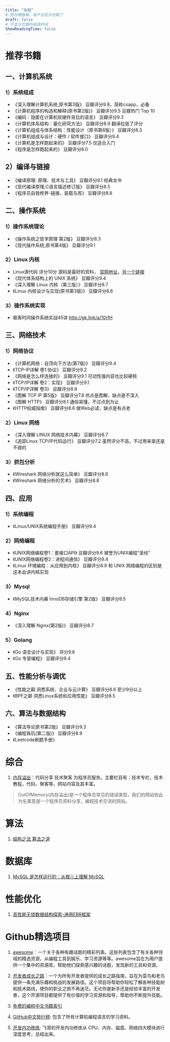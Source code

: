 ```yaml
---
title: "友链"
# 把日期删掉，就不会显示日期了
draft: false
# 不显示页面的阅读时间
ShowReadingTime: false
---
```


# 推荐书籍
## 一、计算机系统
### 1）系统组成
- 《深入理解计算机系统,原书第3版》 豆瓣评分9.8，简称csapp，必备
- 《计算机程序的构造和解释(原书第2版)》 豆瓣评分9.5 豆瓣热门 Top 10
- 《编码：隐匿在计算机软硬件背后的语言》 豆瓣评分9.3
- 《计算机体系结构：量化研究方法》 豆瓣评分8.9 翻译拉低了评分
- 《计算机组成与体系结构：性能设计（原书第8版）》 豆瓣评分8.3
- 《计算机组成与设计：硬件 / 软件接口》 豆瓣评分9.4
- 《计算机是怎样跑起来的》 豆瓣评分7.5 仅适合入门
- 《程序是怎样跑起来的》 豆瓣评分8.0

## 2）编译与链接
- 《编译原理: 原理、技术与工具》 豆瓣评分9.1 经典龙书
- 《现代编译原理,C语言描述修订版》 豆瓣评分8.5
- 《程序员自我修养-链接、装载与库》 豆瓣评分8.8

## 二、操作系统
### 1）操作系统理论
- 《操作系统之哲学原理 第2版》 豆瓣评分8.3
- 《现代操作系统,原书第4版》 豆瓣评分9.1

### 2）Linux 内核
- Linux源代码 评分10分 源码是最好的资料， [官网地址](https://www.kernel.org/)，[另一个链接](https://mirrors.edge.kernel.org/pub/linux/kernel/)
- 《现代体系结构上的 UNIX 系统》 豆瓣评分9.4
- 《深入理解 Linux 内核（第三版）》 豆瓣评分8.7
- 《Linux 内核设计与实现(原书第3版)》 豆瓣评分8.6

### 3）操作系统实现
- 极客时间操作系统实战45讲 http://gk.link/a/10rfH

## 三、网络技术
### 1）网络协议
- 《计算机网络：自顶向下方法(第7版)》 豆瓣评分9.4
- 《TCP-IP详解 卷1:协议》 豆瓣评分9.2
- 《网络是怎么样连接的》 豆瓣评分9.1 可动性强内容也比较硬核
- 《TCP/IP详解 卷2：实现》 豆瓣评分9.1
- 《TCP/IP详解 卷3》 豆瓣评分8.8
- 《图解 TCP IP 第5版》 豆瓣评分7.8 优点是图解，缺点是不深入
- 《图解 HTTP》 豆瓣评分8.1  通俗易懂，不过点到为止
- 《HTTP权威指南》  豆瓣评分8.6 做Web必读，缺点是有点老

### 2）Linux 网络
- 《深入理解 LINUX 网络技术内幕》 豆瓣评分8.7
- 《追踪Linux TCP/IP代码运行》 豆瓣评分7.2 虽然评分不高，不过用来查还是不错的

### 3）抓包分析
- 《Wireshark 网络分析就这么简单》 豆瓣评分8.6
- 《Wireshark 网络分析的艺术》 豆瓣评分8.8

## 四、应用
### 1）系统编程
- 《Linux/UNIX系统编程手册》 豆瓣评分9.4

### 2）网络编程
- 《UNIX网络编程卷1：套接口API》 豆瓣评分9.6 被誉为UNIX编程“圣经”
- 《UNIX网络编程卷2：进程间通信》 豆瓣评分9.4
- 《Linux 环境编程：从应用到内核》 豆瓣评分8.9 和 UNIX 网络编程的区别是这本会讲内核实现

### 3）Mysql
- 《MySQL技术内幕 InnoDB存储引擎 第2版》 豆瓣评分8.5

### 4）Nginx
- 《深入理解 Nginx(第2版)》 豆瓣评分8.7

### 5）Golang
- 《Go 语言设计与实现》 评分9.8
- 《Go 专家编程》 豆瓣评分9.4

## 五、性能分析与调优
- 《性能之巅 洞悉系统、企业与云计算》 豆瓣评分8.6 至少9分以上
- 《BPF之巅 洞悉Linux系统和应用性能》 豆瓣评分8.5 

## 六、算法与数据结构
- 《算法导论原书第2版》 豆瓣评分9.3
- 《编程珠玑(第二版)》 豆瓣评分8.9
- 《Leetcode刷题手册》

# 综合
1. [内存溢出](http://outofmemory.cn/)：代码分享 技术聚客 为程序员服务。主要栏目有：技术专栏，技术教程，代码，聚客等，网站内容及其丰富。
>OutOfMemory(内存溢出)是一个程序员常见的错误类型，我们的网站依此为名寓意是一个程序员资料分享，编程技术交流的网站。

# 算法
1. [结构之法 算法之道](http://blog.csdn.net/v_july_v)

# 数据库
1. [MySQL 是怎样运行的：从根儿上理解 MySQL](https://relph1119.github.io/mysql-learning-notes)

# 性能优化
1. [高性能无锁数据结构探索-通用EBR框架](https://zhuanlan.zhihu.com/p/600961328)

# Github精选项目

1. [awesome](https://github.com/sindresorhus/awesome)：一个关于各种有趣话题的精彩列表。这些列表包含了有关各种领域的精选资源，从编程工具到娱乐、学习资源等等。awesome旨在为用户提供一个集中的资源库，帮助他们探索感兴趣的话题，发现新的工具和资源。

2. [开发者成长之路](https://github.com/kamranahmedse/developer-roadmap)：一个为所有开发者提供的成长之路指南，旨在为菜鸟和老鸟提供一条充满乐趣和挑战的发展路径。这个项目将帮助你轻松了解各种技能树和技术路线，使你的职业之旅不再迷茫。无论你是新手还是经验丰富的开发者，这个开源项目都提供了有价值的学习资源和指导，帮助你不断提升技能。

3. [免费的编程中文书籍索引](https://github.com/justjavac/free-programming-books-zh_CN)

4. [GitHub中文排行榜](https://github.com/GrowingGit/GitHub-Chinese-Top-Charts): 包含了所有计算机编程语言的学习资料。

5. [开发内功修炼](https://github.com/yanfeizhang/coder-kung-fu): 飞哥的开发内功修炼从 CPU、内存、磁盘、网络四大模块进行深度思考，总结出来。